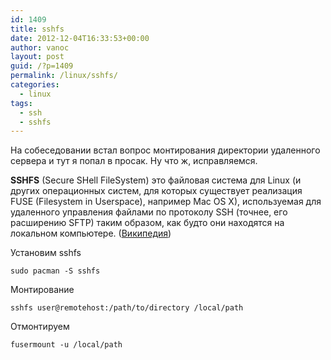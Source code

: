 ```yaml
---
id: 1409
title: sshfs
date: 2012-12-04T16:33:53+00:00
author: vanoc
layout: post
guid: /?p=1409
permalink: /linux/sshfs/
categories:
  - linux
tags:
  - ssh
  - sshfs
---
```

На собеседовании встал вопрос монтирования директории удаленного сервера и тут я попал в просак. Ну что ж, исправляемся.

**SSHFS** (Secure SHell FileSystem) это файловая система для Linux (и других операционных систем, для которых существует реализация FUSE (Filesystem in Userspace), например Mac OS X), используемая для удаленного управления файлами по протоколу SSH (точнее, его расширению SFTP) таким образом, как будто они находятся на локальном компьютере. (<a href="http://ru.wikipedia.org/wiki/SSHFS" target="_blank">Википедия</a>)

Установим sshfs
  
`sudo pacman -S sshfs`

Монтирование
  
`sshfs user@remotehost:/path/to/directory /local/path`

Отмонтируем
  
`fusermount -u /local/path`